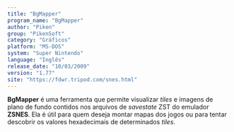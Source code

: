 ```yaml
---
title: "BgMapper"
program_name: "BgMapper"
author: "Piken"
group: "PikenSoft"
category: "Gráficos"
platform: "MS-DOS"
system: "Super Nintendo"
language: "Inglês"
release_date: "10/03/2009"
version: "1.77"
site: "https://fdwr.tripod.com/snes.html"
---
```

<b>BgMapper</b> é uma ferramenta que permite visualizar <i>tiles</i> e imagens de plano de fundo contidos nos arquivos de <i>savestate</i> ZST do emulador <b>ZSNES</b>. Ela é útil para quem deseja montar mapas dos jogos ou para tentar descobrir os valores hexadecimais de determinados <i>tiles</i>.
